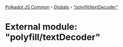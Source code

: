 [Polkadot JS Common](../README.md) › [Globals](../globals.md) › ["polyfill/textDecoder"](_polyfill_textdecoder_.md)

# External module: "polyfill/textDecoder"


